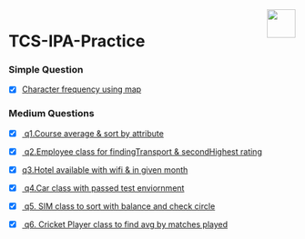 ﻿
<img   align ="right" heght=50 width=50 src ="https://upload.wikimedia.org/wikipedia/en/thumb/3/30/Java_programming_language_logo.svg/800px-Java_programming_language_logo.svg.png"/>

# TCS-IPA-Practice 
 
### Simple Question
- [x] <a href="https://github.com/albinsabu2023/TCS-IPA-Practice/blob/main/CharFrequency/Main.java">Character frequency using map </a>

### Medium Questions
- [x] <a href="https://github.com/albinsabu2023/TCS-IPA-Practice/blob/main/quest1/question.md"> q1.Course average & sort by attribute </a>
- [x]  <a href="https://github.com/albinsabu2023/TCS-IPA-Practice/blob/main/quest2/qust2.txt"> q2.Employee class for findingTransport & secondHighest rating</a>
- [x] <a href="https://github.com/albinsabu2023/TCS-IPA-Practice/blob/main/quest3/Qust.txt">q3.Hotel available with wifi & in given month </a>
- [x]  <a href="https://github.com/albinsabu2023/TCS-IPA-Practice/blob/main/quest4/quest.txt"> q4.Car class with passed test enviornment</a>
- [x] <a href="https://github.com/albinsabu2023/TCS-IPA-Practice/blob/main/quest5/question.md"> q5. SIM class to sort with balance and check circle </a>
- [x] <a href="https://github.com/albinsabu2023/TCS-IPA-Practice/blob/main/quest6/question.md"> q6. Cricket Player class to find avg by matches played </a>


